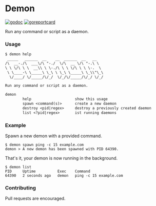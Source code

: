 # Demon

[![godoc](https://godoc.org/github.com/streamwithme/demon?status.svg)](https://godoc.org/github.com/streamwithme/demon)
[![goreportcard](https://goreportcard.com/badge/github.com/streamwithme/demon)](https://goreportcard.com/report/github.com/streamwithme/demon)

Run any command or script as a daemon.

### Usage
```txt
$ demon help
 _____   ______  __    __  ______  __   __    
/\  __-./\  ___\/\ "-./  \/\  __ \/\ "-.\ \   
\ \ \/\ \ \  __\\ \ \-./\ \ \ \/\ \ \ \-.  \  
 \ \____-\ \_____\ \_\ \ \_\ \_____\ \_\\"\_\ 
  \/____/ \/_____/\/_/  \/_/\/_____/\/_/ \/_/ 

Run any command or script as a daemon.

demon
        help                    show this usage
        spawn <command(s)>      create a new daemon
        destroy <pid|regex>     destroy a previously created daemon
        list <?pid|regex>       ist running daemons
```

### Example

Spawn a new demon with a provided command.
```console
$ demon spawn ping -c 15 example.com
demon > A new demon has been spawned with PID 64390.
```
That's it, your demon is now running in the background.
```console
$ demon list
PID  	Uptime       	Exec 	Command
64390	2 seconds ago	demon	ping -c 15 example.com
```

### Contributing

Pull requests are encouraged.
